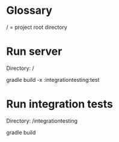 # Glossary

/ = project root directory


# Run server

Directory: /

gradle build -x :integrationtesting:test

# Run integration tests

Directory: /integrationtesting

gradle build
